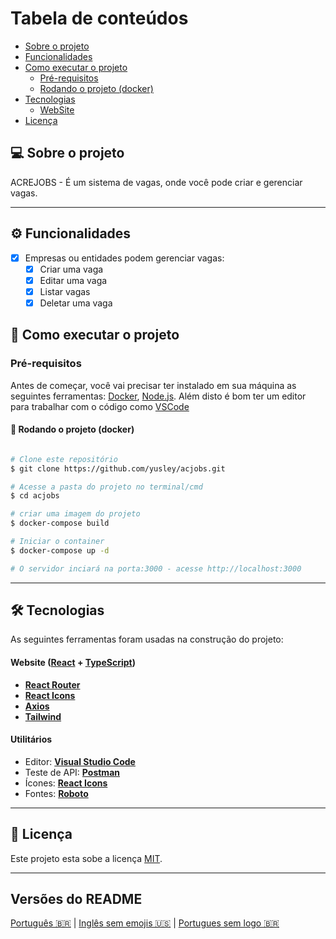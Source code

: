 Tabela de conteúdos
=================
<!--ts-->
   * [Sobre o projeto](#-sobre-o-projeto)
   * [Funcionalidades](#%EF%B8%8F-funcionalidades)
   * [Como executar o projeto](#-como-executar-o-projeto)
     * [Pré-requisitos](#pré-requisitos)
     * [Rodando o projeto (docker)](#user-content--rodando-o-projeto-docker)
   * [Tecnologias](#-tecnologias)
     * [WebSite](#user-content-website--react----typescript)
   * [Licença](#user-content--licença)
<!--te-->


## 💻 Sobre o projeto

ACREJOBS - É um sistema de vagas, onde você pode criar e gerenciar vagas.

---

## ⚙️ Funcionalidades

- [x] Empresas ou entidades podem gerenciar vagas:
  - [x] Criar uma vaga
  - [x] Editar uma vaga
  - [x] Listar vagas
  - [x] Deletar uma vaga 

## 🚀 Como executar o projeto

### Pré-requisitos

Antes de começar, você vai precisar ter instalado em sua máquina as seguintes ferramentas:
[Docker](https://www.docker.com/), [Node.js](https://nodejs.org/en/). 
Além disto é bom ter um editor para trabalhar com o código como [VSCode](https://code.visualstudio.com/)

#### 🎲 Rodando o projeto (docker)

```bash

# Clone este repositório
$ git clone https://github.com/yusley/acjobs.git

# Acesse a pasta do projeto no terminal/cmd
$ cd acjobs

# criar uma imagem do projeto
$ docker-compose build

# Iniciar o container
$ docker-compose up -d

# O servidor inciará na porta:3000 - acesse http://localhost:3000

```

---

## 🛠 Tecnologias

As seguintes ferramentas foram usadas na construção do projeto:

#### **Website**  ([React](https://reactjs.org/)  +  [TypeScript](https://www.typescriptlang.org/))

-   **[React Router](https://reactrouter.com/)**
-   **[React Icons](https://react-icons.github.io/react-icons/)**
-   **[Axios](https://github.com/axios/axios)**
-   **[Tailwind](https://tailwindcss.com/)**


#### [](https://github.com/tgmarinho/Ecoleta#utilit%C3%A1rios)**Utilitários**

-   Editor:  **[Visual Studio Code](https://code.visualstudio.com/)**
-   Teste de API:  **[Postman](https://www.postman.com/)**
-   Ícones:  **[React Icons](https://react-icons.github.io/react-icons/)**
-   Fontes:  **[Roboto](https://fonts.google.com/specimen/Roboto)**


---

## 📝 Licença

Este projeto esta sobe a licença [MIT](./LICENSE).

---

##  Versões do README

[Português 🇧🇷](./README.md)  |  [Inglês sem emojis 🇺🇸](./README-en.md) | [Portugues sem logo  🇧🇷](./README-sem-logo.md) 